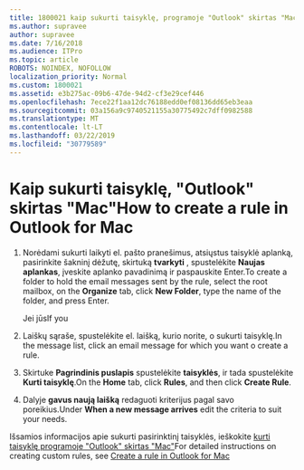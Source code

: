 ```yaml
---
title: 1800021 kaip sukurti taisyklę, programoje "Outlook" skirtas "Mac"
ms.author: supravee
author: supravee
ms.date: 7/16/2018
ms.audience: ITPro
ms.topic: article
ROBOTS: NOINDEX, NOFOLLOW
localization_priority: Normal
ms.custom: 1800021
ms.assetid: e3b275ac-09b6-47de-94d2-cf3e29cef446
ms.openlocfilehash: 7ece22f1aa12dc76188edd0ef08136dd65eb3eaa
ms.sourcegitcommit: 03a156a9c9740521155a30775492c7dff0982588
ms.translationtype: MT
ms.contentlocale: lt-LT
ms.lasthandoff: 03/22/2019
ms.locfileid: "30779589"
---
```

# <a name="how-to-create-a-rule-in-outlook-for-mac"></a><span data-ttu-id="f2021-102">Kaip sukurti taisyklę, "Outlook" skirtas "Mac"</span><span class="sxs-lookup"><span data-stu-id="f2021-102">How to create a rule in Outlook for Mac</span></span>

1. <span data-ttu-id="f2021-103">Norėdami sukurti laikyti el. pašto pranešimus, atsiųstus taisyklė aplanką, pasirinkite šakninį dėžutę, skirtuką **tvarkyti** , spustelėkite **Naujas aplankas**, įveskite aplanko pavadinimą ir paspauskite Enter.</span><span class="sxs-lookup"><span data-stu-id="f2021-103">To create a folder to hold the email messages sent by the rule, select the root mailbox, on the **Organize** tab, click **New Folder**, type the name of the folder, and press Enter.</span></span>
    
    <span data-ttu-id="f2021-104">Jei jūs</span><span class="sxs-lookup"><span data-stu-id="f2021-104">If you</span></span> 
    
2. <span data-ttu-id="f2021-105">Laiškų sąraše, spustelėkite el. laišką, kurio norite, o sukurti taisyklę.</span><span class="sxs-lookup"><span data-stu-id="f2021-105">In the message list, click an email message for which you want o create a rule.</span></span>
    
3. <span data-ttu-id="f2021-106">Skirtuke **Pagrindinis puslapis** spustelėkite **taisyklės**, ir tada spustelėkite **Kurti taisyklę**.</span><span class="sxs-lookup"><span data-stu-id="f2021-106">On the **Home** tab, click **Rules**, and then click **Create Rule**.</span></span>
    
4. <span data-ttu-id="f2021-107">Dalyje **gavus naują laišką** redaguoti kriterijus pagal savo poreikius.</span><span class="sxs-lookup"><span data-stu-id="f2021-107">Under **When a new message arrives** edit the criteria to suit your needs.</span></span> 
    
<span data-ttu-id="f2021-108">Išsamios informacijos apie sukurti pasirinktinį taisyklės, ieškokite [kurti taisyklę programoje "Outlook" skirtas "Mac"](https://aka.ms/AA1uy0v)</span><span class="sxs-lookup"><span data-stu-id="f2021-108">For detailed instructions on creating custom rules, see [Create a rule in Outlook for Mac](https://aka.ms/AA1uy0v)</span></span>
  

